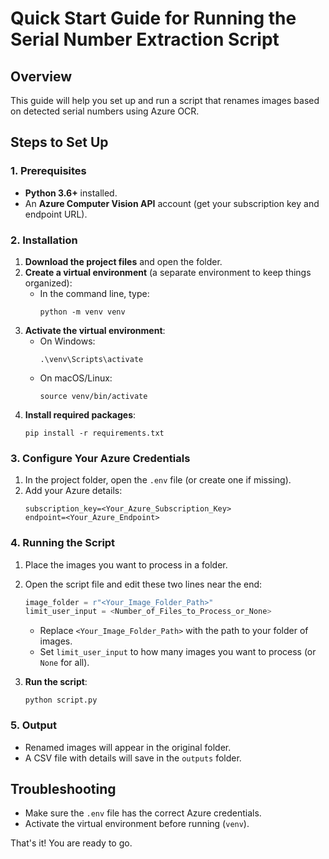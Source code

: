 
# Quick Start Guide for Running the Serial Number Extraction Script

## Overview
This guide will help you set up and run a script that renames images based on detected serial numbers using Azure OCR.

## Steps to Set Up

### 1. Prerequisites
- **Python 3.6+** installed.
- An **Azure Computer Vision API** account (get your subscription key and endpoint URL).

### 2. Installation
1. **Download the project files** and open the folder.
2. **Create a virtual environment** (a separate environment to keep things organized):
   - In the command line, type:
     ```
     python -m venv venv
     ```
3. **Activate the virtual environment**:
   - On Windows:
     ```
     .\venv\Scripts\activate
     ```
   - On macOS/Linux:
     ```
     source venv/bin/activate
     ```
4. **Install required packages**:
   ```
   pip install -r requirements.txt
   ```

### 3. Configure Your Azure Credentials
1. In the project folder, open the `.env` file (or create one if missing).
2. Add your Azure details:
   ```
   subscription_key=<Your_Azure_Subscription_Key>
   endpoint=<Your_Azure_Endpoint>
   ```

### 4. Running the Script
1. Place the images you want to process in a folder.
2. Open the script file and edit these two lines near the end:
   ```python
   image_folder = r"<Your_Image_Folder_Path>"
   limit_user_input = <Number_of_Files_to_Process_or_None>
   ```
   - Replace `<Your_Image_Folder_Path>` with the path to your folder of images.
   - Set `limit_user_input` to how many images you want to process (or `None` for all).

3. **Run the script**:
   ```
   python script.py
   ```

### 5. Output
- Renamed images will appear in the original folder.
- A CSV file with details will save in the `outputs` folder.

## Troubleshooting
- Make sure the `.env` file has the correct Azure credentials.
- Activate the virtual environment before running (`venv`).

That's it! You are ready to go.
